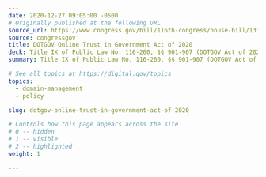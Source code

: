 ```yaml
---
date: 2020-12-27 09:05:00 -0500
# Originally published at the following URL
source_url: https://www.congress.gov/bill/116th-congress/house-bill/133/text/enr#:~:text=DOTGOV%20ACT%20OF%202020
source: congressgov
title: DOTGOV Online Trust in Government Act of 2020
deck: Title IX of Public Law No. 116-260, §§ 901-907 (DOTGOV Act of 2020)
summary: Title IX of Public Law No. 116-260, §§ 901-907 (DOTGOV Act of 2020). The citizens of the United States deserve online public services that are safe, recognizable, and trustworthy. The .gov internet domain provides a critical service to those federal, state, local, tribal, and territorial governments for use in their official services, operations, and communications and should be operated transparently and in the spirit of public accessibility, privacy, and security.

# See all topics at https://digital.gov/topics
topics:
  - domain-management
  - policy

slug: dotgov-online-trust-in-government-act-of-2020

# Controls how this page appears across the site
# 0 -- hidden
# 1 -- visible
# 2 -- highlighted
weight: 1

---
```

